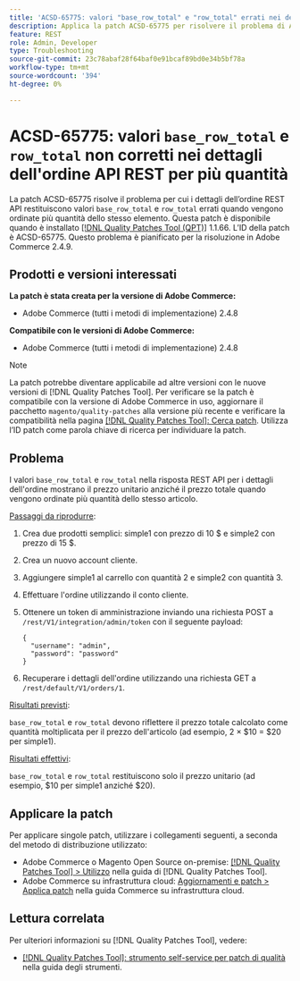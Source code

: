```yaml
---
title: 'ACSD-65775: valori "base_row_total" e "row_total" errati nei dettagli dell’ordine API REST per quantità multiple'
description: Applica la patch ACSD-65775 per risolvere il problema di Adobe Commerce, in cui i dettagli dell’ordine API REST restituiscono valori "base_row_total" e "row_total" errati quando vengono ordinate più quantità dello stesso articolo.
feature: REST
role: Admin, Developer
type: Troubleshooting
source-git-commit: 23c78abaf28f64baf0e91bcaf89bd0e34b5bf78a
workflow-type: tm+mt
source-wordcount: '394'
ht-degree: 0%

---
```



# ACSD-65775: valori `base_row_total` e `row_total` non corretti nei dettagli dell&#39;ordine API REST per più quantità

La patch ACSD-65775 risolve il problema per cui i dettagli dell’ordine REST API restituiscono valori `base_row_total` e `row_total` errati quando vengono ordinate più quantità dello stesso elemento. Questa patch è disponibile quando è installato [[!DNL Quality Patches Tool (QPT)]](/help/tools/quality-patches-tool/quality-patches-tool-to-self-serve-quality-patches.md) 1.1.66. L’ID della patch è ACSD-65775. Questo problema è pianificato per la risoluzione in Adobe Commerce 2.4.9.

## Prodotti e versioni interessati

**La patch è stata creata per la versione di Adobe Commerce:**

* Adobe Commerce (tutti i metodi di implementazione) 2.4.8

**Compatibile con le versioni di Adobe Commerce:**

* Adobe Commerce (tutti i metodi di implementazione) 2.4.8

>[!NOTE]
>
>La patch potrebbe diventare applicabile ad altre versioni con le nuove versioni di [!DNL Quality Patches Tool]. Per verificare se la patch è compatibile con la versione di Adobe Commerce in uso, aggiornare il pacchetto `magento/quality-patches` alla versione più recente e verificare la compatibilità nella pagina [[!DNL Quality Patches Tool]: Cerca patch](https://experienceleague.adobe.com/tools/commerce-quality-patches/index.html). Utilizza l’ID patch come parola chiave di ricerca per individuare la patch.

## Problema

I valori `base_row_total` e `row_total` nella risposta REST API per i dettagli dell&#39;ordine mostrano il prezzo unitario anziché il prezzo totale quando vengono ordinate più quantità dello stesso articolo.

<u>Passaggi da riprodurre</u>:

1. Crea due prodotti semplici: simple1 con prezzo di 10 $ e simple2 con prezzo di 15 $.
1. Crea un nuovo account cliente.
1. Aggiungere simple1 al carrello con quantità 2 e simple2 con quantità 3.
1. Effettuare l&#39;ordine utilizzando il conto cliente.
1. Ottenere un token di amministrazione inviando una richiesta POST a `/rest/V1/integration/admin/token` con il seguente payload:

   ```
   {
     "username": "admin",
     "password": "password"
   }
   ```

1. Recuperare i dettagli dell&#39;ordine utilizzando una richiesta GET a `/rest/default/V1/orders/1`.

<u>Risultati previsti</u>:

`base_row_total` e `row_total` devono riflettere il prezzo totale calcolato come quantità moltiplicata per il prezzo dell&#39;articolo (ad esempio, 2 × $10 = $20 per simple1).

<u>Risultati effettivi</u>:

`base_row_total` e `row_total` restituiscono solo il prezzo unitario (ad esempio, $10 per simple1 anziché $20).

## Applicare la patch

Per applicare singole patch, utilizzare i collegamenti seguenti, a seconda del metodo di distribuzione utilizzato:

* Adobe Commerce o Magento Open Source on-premise: [[!DNL Quality Patches Tool] > Utilizzo](/help/tools/quality-patches-tool/usage.md) nella guida di [!DNL Quality Patches Tool].
* Adobe Commerce su infrastruttura cloud: [Aggiornamenti e patch > Applica patch](https://experienceleague.adobe.com/docs/commerce-cloud-service/user-guide/develop/upgrade/apply-patches.html) nella guida Commerce su infrastruttura cloud.

## Lettura correlata

Per ulteriori informazioni su [!DNL Quality Patches Tool], vedere:

* [[!DNL Quality Patches Tool]: strumento self-service per patch di qualità](/help/tools/quality-patches-tool/quality-patches-tool-to-self-serve-quality-patches.md) nella guida degli strumenti.
